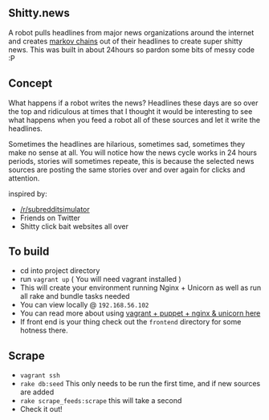 ## Shitty.news
A robot pulls headlines from major news organizations around the internet and creates [markov chains](https://en.wikipedia.org/wiki/Markov_chain) out of their headlines to create super shitty news. This was built in about 24hours so pardon some bits of messy code :P

## Concept
What happens if a robot writes the news? Headlines these days are so over the top and ridiculous at times that I thought it would be interesting to see what happens when you feed a robot all of these sources and let it write the headlines.

Sometimes the headlines are hilarious, sometimes sad, sometimes they make no sense at all. You will notice how the news cycle works in 24 hours periods, stories will sometimes repeate, this is because the selected news sources are posting the same stories over and over again for clicks and attention.

inspired by:
- [/r/subredditsimulator](https://www.reddit.com/r/SubredditSimulator/)
- Friends on Twitter
- Shitty click bait websites all over

## To build
- cd into project directory
- run `vagrant up` ( You will need vagrant installed )
- This will create your environment running Nginx + Unicorn as well as run all rake and bundle tasks needed
- You can view locally @ `192.168.56.102`
- You can read more about using [vagrant + puppet + nginx & unicorn here](https://github.com/DrewDahlman/vagrant-puppet-boilerplate)
- If front end is your thing check out the `frontend` directory for some hotness there.

## Scrape
- `vagrant ssh`
- `rake db:seed` This only needs to be run the first time, and if new sources are added
- `rake scrape_feeds:scrape` this will take a second 
- Check it out!